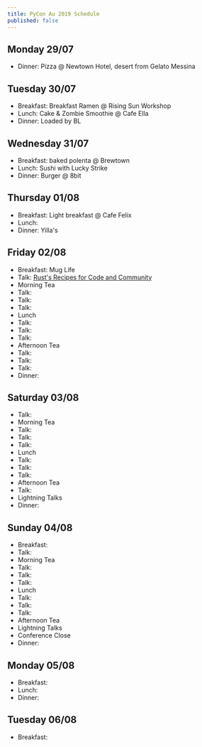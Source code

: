 ```yaml
---
title: PyCon Au 2019 Schedule
published: false
---
```

## Monday 29/07
 * Dinner: Pizza @ Newtown Hotel, desert from Gelato Messina

## Tuesday 30/07
 * Breakfast: Breakfast Ramen @ Rising Sun Workshop
 * Lunch: Cake & Zombie Smoothie @ Cafe Ella
 * Dinner: Loaded by BL

## Wednesday 31/07
 * Breakfast: baked polenta @ Brewtown
 * Lunch: Sushi with Lucky Strike
 * Dinner: Burger @ 8bit

## Thursday 01/08
 * Breakfast: Light breakfast @ Cafe Felix
 * Lunch:
 * Dinner: Yilla's

## Friday 02/08
 * Breakfast: Mug Life
 * Talk: [Rust's Recipes for Code and Community](https://2019.pycon-au.org/talks/rust-s-recipes-for-code-and-community)
 * Morning Tea
 * Talk:
 * Talk:
 * Talk:
 * Lunch
 * Talk:
 * Talk:
 * Talk:
 * Afternoon Tea
 * Talk:
 * Talk:
 * Talk:
 * Dinner:

## Saturday 03/08
 * Talk:
 * Morning Tea
 * Talk:
 * Talk:
 * Talk:
 * Lunch
 * Talk:
 * Talk:
 * Talk:
 * Afternoon Tea
 * Talk:
 * Lightning Talks
 * Dinner:

## Sunday 04/08
 * Breakfast:
 * Talk:
 * Morning Tea
 * Talk:
 * Talk:
 * Talk:
 * Lunch
 * Talk:
 * Talk:
 * Talk:
 * Afternoon Tea
 * Lightning Talks
 * Conference Close
 * Dinner:

## Monday 05/08
 * Breakfast:
 * Lunch:
 * Dinner:

## Tuesday 06/08
 * Breakfast:
